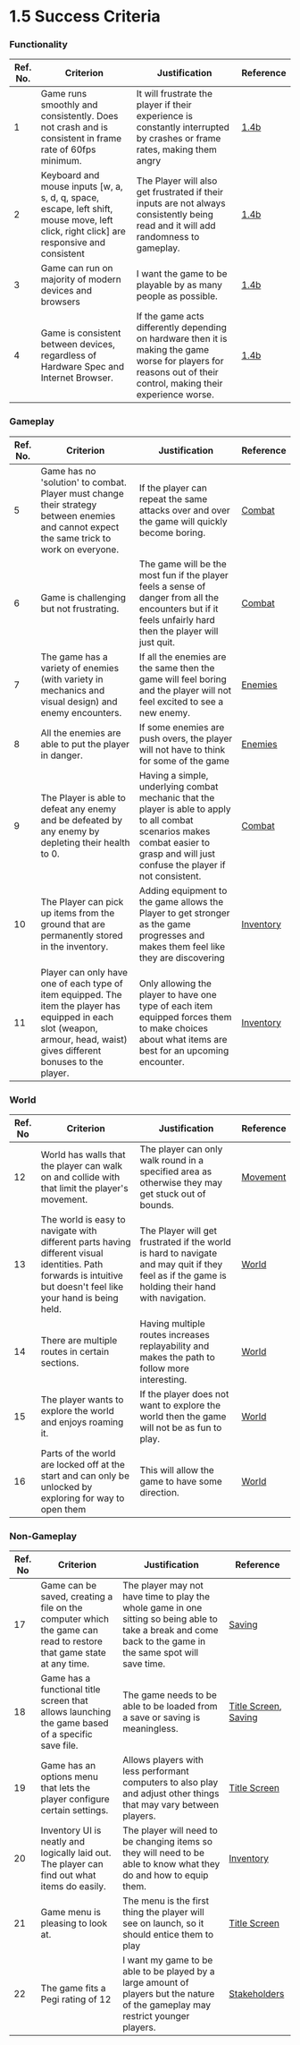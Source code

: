 # 1.5 Success Criteria

### Functionality

| Ref. No. | Criterion                                                                                                                                | Justification                                                                                                                                                    | Reference                             |
| -------- | ---------------------------------------------------------------------------------------------------------------------------------------- | ---------------------------------------------------------------------------------------------------------------------------------------------------------------- | ------------------------------------- |
| 1        | Game runs smoothly and consistently. Does not crash and is consistent in frame rate of 60fps minimum.                                    | It will frustrate the player if their experience is constantly interrupted by crashes or frame rates, making them angry                                          | [1.4b](1.4b-computational-methods.md) |
| 2        | Keyboard and mouse inputs \[w, a, s, d, q, space, escape, left shift, mouse move, left click, right click] are responsive and consistent | The Player will also get frustrated if their inputs are not always consistently being read and it will add randomness to gameplay.                               | [1.4b](1.4b-computational-methods.md) |
| 3        | Game can run on majority of modern devices and browsers                                                                                  | I want the game to be playable by as many people as possible.                                                                                                    | [1.4b](1.4b-computational-methods.md) |
| 4        | Game is consistent between devices, regardless of Hardware Spec and Internet Browser.                                                    | If the game acts differently depending on hardware then it is making the game worse for players for reasons out of their control, making their experience worse. | [1.4b](1.4b-computational-methods.md) |

### Gameplay

| Ref. No. | Criterion                                                                                                                                                                  | Justification                                                                                                                                                                         | Reference                                                    |
| -------- | -------------------------------------------------------------------------------------------------------------------------------------------------------------------------- | ------------------------------------------------------------------------------------------------------------------------------------------------------------------------------------- | ------------------------------------------------------------ |
| 5        | Game has no 'solution' to combat. Player must change their strategy between enemies and cannot expect the same trick to work on everyone.                                  | If the player can repeat the same attacks over and over the game will quickly become boring.                                                                                          | [Combat](1.4a-features-of-the-proposed-solution.md#combat)   |
| 6        | Game is challenging but not frustrating.                                                                                                                                   | The game will be the most fun if the player feels a sense of danger from all the encounters but if it feels unfairly hard then the player will just quit.                             | [Combat](1.4a-features-of-the-proposed-solution.md#combat)   |
| 7        | The game has a variety of enemies (with variety in mechanics and visual design) and enemy encounters.                                                                      | If all the enemies are the same then the game will feel boring and the player will not feel excited to see a new enemy.                                                               | [Enemies](1.4a-features-of-the-proposed-solution.md#enemies) |
| 8        | All the enemies are able to put the player in danger.                                                                                                                      | If some enemies are push overs, the player will not have to think for some of the game                                                                                                | [Enemies](1.4a-features-of-the-proposed-solution.md#enemies) |
| 9        | The Player is able to defeat any enemy and be defeated by any enemy by depleting their health to 0.                                                                        | Having a simple, underlying combat mechanic that the player is able to apply to all combat scenarios makes combat easier to grasp and will just confuse the player if not consistent. | [Combat](1.4a-features-of-the-proposed-solution.md#combat)   |
| 10       | The Player can pick up items from the ground that are permanently stored in the inventory.                                                                                 | Adding equipment to the game allows the Player to get stronger as the game progresses and makes them feel like they are discovering                                                   | [Inventory](1.4a-features-of-the-proposed-solution.md#items) |
| 11       | Player can only have one of each type of item equipped. The item the player has equipped in each slot (weapon, armour, head, waist) gives different bonuses to the player. | Only allowing the player to have one type of each item equipped forces them to make choices about what items are best for an upcoming encounter.                                      | [Inventory](1.4a-features-of-the-proposed-solution.md#items) |

### World

| Ref. No | Criterion                                                                                                                                                        | Justification                                                                                                                                   | Reference                                                               |
| ------- | ---------------------------------------------------------------------------------------------------------------------------------------------------------------- | ----------------------------------------------------------------------------------------------------------------------------------------------- | ----------------------------------------------------------------------- |
| 12      | World has walls that the player can walk on and collide with that limit the player's movement.                                                                   | The player can only walk round in a specified area as otherwise they may get stuck out of bounds.                                               | [Movement](1.4a-features-of-the-proposed-solution.md#movement-controls) |
| 13      | The world is easy to navigate with different parts having different visual identities. Path forwards is intuitive but doesn't feel like your hand is being held. | The Player will get frustrated if the world is hard to navigate and may quit if they feel as if the game is holding their hand with navigation. | [World](1.4a-features-of-the-proposed-solution.md#linear-open-world)    |
| 14      | There are multiple routes in certain sections.                                                                                                                   | Having multiple routes increases replayability and makes the path to follow more interesting.                                                   | [World](1.4a-features-of-the-proposed-solution.md#linear-open-world)    |
| 15      | The player wants to explore the world and enjoys roaming it.                                                                                                     | If the player does not want to explore the world then the game will not be as fun to play.                                                      | [World](1.4a-features-of-the-proposed-solution.md#linear-open-world)    |
| 16      | Parts of the world are locked off at the start and can only be unlocked by exploring for way to open them                                                        | This will allow the game to have some direction.                                                                                                | [World](1.4a-features-of-the-proposed-solution.md#linear-open-world)    |

### Non-Gameplay

| Ref. No | Criterion                                                                                                          | Justification                                                                                                                                               | Reference                                                                                                                          |
| ------- | ------------------------------------------------------------------------------------------------------------------ | ----------------------------------------------------------------------------------------------------------------------------------------------------------- | ---------------------------------------------------------------------------------------------------------------------------------- |
| 17      | Game can be saved, creating a file on the computer which the game can read to restore that game state at any time. | The player may not have time to play the whole game in one sitting so being able to take a break and come back to the game in the same spot will save time. | [Saving](1.4a-features-of-the-proposed-solution.md#saving)                                                                         |
| 18      | Game has a functional title screen that allows launching the game based of a specific save file.                   | The game needs to be able to be loaded from a save or saving is meaningless.                                                                                | [Title Screen](1.4a-features-of-the-proposed-solution.md#title-screen), [Saving](1.4a-features-of-the-proposed-solution.md#saving) |
| 19      | Game has an options menu that lets the player configure certain settings.                                          | Allows players with less performant computers to also play and adjust other things that may vary between players.                                           | [Title Screen](1.4a-features-of-the-proposed-solution.md#title-screen)                                                             |
| 20      | Inventory UI is neatly and logically laid out. The player can find out what items do easily.                       | The player will need to be changing items so they will need to be able to know what they do and how to equip them.                                          | [Inventory](1.4a-features-of-the-proposed-solution.md#items)                                                                       |
| 21      | Game menu is pleasing to look at.                                                                                  | The menu is the first thing the player will see on launch, so it should entice them to play                                                                 | [Title Screen](1.4a-features-of-the-proposed-solution.md#title-screen)                                                             |
| 22      | The game fits a Pegi  rating of 12                                                                                 | I want my game to be able to be played by a large amount of players but the nature of the gameplay may restrict younger players.                            | [Stakeholders](1.2-stakeholders.md)                                                                                                |
